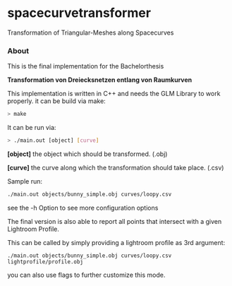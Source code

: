 # spacecurvetransformer
Transformation of Triangular-Meshes along Spacecurves

### About
This is the final implementation for the Bachelorthesis

**Transformation von Dreiecksnetzen entlang von Raumkurven**



This implementation is written in C++ and needs the GLM Library to work properly.
it can be build via make:
``` sh
> make
```
It can be run via:
``` sh
> ./main.out [object] [curve]
```
**[object]** the object which should be transformed. (.obj)

**[curve]** the curve along which the transformation should take place. (.csv)

Sample run: 
``` sh
./main.out objects/bunny_simple.obj curves/loopy.csv
```

see the -h Option to see more configuration options

The final version is also able to report all points that intersect with a given Lightroom Profile.

This can be called by simply providing a lightroom profile as 3rd argument:

```
./main.out objects/bunny_simple.obj curves/loopy.csv lightprofile/profile.obj
```

you can also use flags to further customize this mode.
